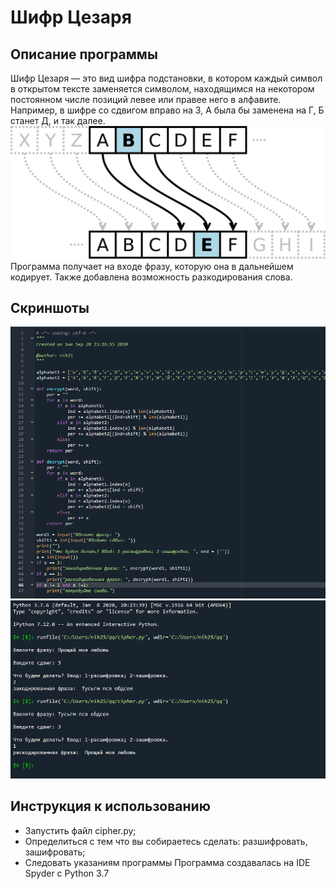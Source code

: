 # Шифр Цезаря
## Описание программы
Шифр Цезаря — это вид шифра подстановки, в котором каждый символ в открытом тексте заменяется символом, находящимся на некотором постоянном числе позиций левее или правее него в алфавите. Например, в шифре со сдвигом вправо на 3, А была бы заменена на Г, Б станет Д, и так далее.
![Иллюстрация к проекту](https://github.com/Pankratov25/xitsu/blob/master/Caesar3.svg%20(1).png)
Программа получает на входе фразу, которую она в дальнейшем кодирует. Также добавлена возможность разкодирования слова.
## Скриншоты
![Иллюстрация к проекту](https://github.com/Pankratov25/xitsu/blob/master/listing.png)
![Иллюстрация к проекту](https://github.com/Pankratov25/xitsu/blob/master/output.png)
## Инструкция к использованию
- Запустить файл cipher.py;
- Определиться с тем что вы собираетесь сделать: разшифровать, зашифровать;
- Следовать указаниям программы
Программа создавалась на IDE Spyder c Python 3.7    
